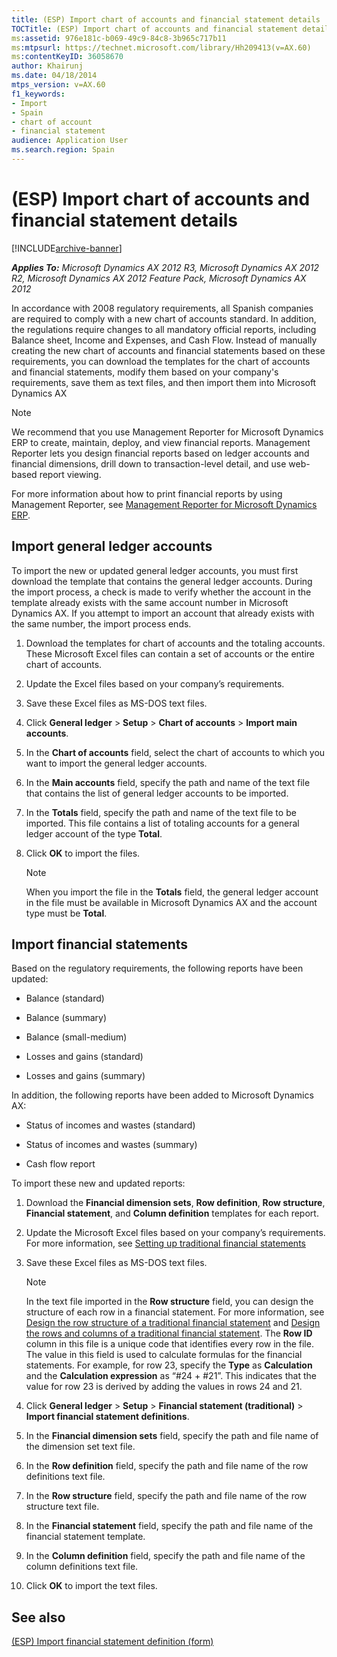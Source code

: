 ```yaml
---
title: (ESP) Import chart of accounts and financial statement details
TOCTitle: (ESP) Import chart of accounts and financial statement details
ms:assetid: 976e181c-b069-49c9-84c8-3b965c717b11
ms:mtpsurl: https://technet.microsoft.com/library/Hh209413(v=AX.60)
ms:contentKeyID: 36058670
author: Khairunj
ms.date: 04/18/2014
mtps_version: v=AX.60
f1_keywords:
- Import
- Spain
- chart of account
- financial statement
audience: Application User
ms.search.region: Spain
---
```


# (ESP) Import chart of accounts and financial statement details 


[!INCLUDE[archive-banner](includes/archive-banner.md)]


_**Applies To:** Microsoft Dynamics AX 2012 R3, Microsoft Dynamics AX 2012 R2, Microsoft Dynamics AX 2012 Feature Pack, Microsoft Dynamics AX 2012_

In accordance with 2008 regulatory requirements, all Spanish companies are required to comply with a new chart of accounts standard. In addition, the regulations require changes to all mandatory official reports, including Balance sheet, Income and Expenses, and Cash Flow. Instead of manually creating the new chart of accounts and financial statements based on these requirements, you can download the templates for the chart of accounts and financial statements, modify them based on your company's requirements, save them as text files, and then import them into Microsoft Dynamics AX


> [!NOTE]
> <P>We recommend that you use Management Reporter for Microsoft Dynamics ERP to create, maintain, deploy, and view financial reports. Management Reporter lets you design financial reports based on ledger accounts and financial dimensions, drill down to transaction-level detail, and use web-based report viewing.</P>
> <P>For more information about how to print financial reports by using Management Reporter, see <A href="https://go.microsoft.com/fwlink/?linkid=324762">Management Reporter for Microsoft Dynamics ERP</A>.</P>



## Import general ledger accounts

To import the new or updated general ledger accounts, you must first download the template that contains the general ledger accounts. During the import process, a check is made to verify whether the account in the template already exists with the same account number in Microsoft Dynamics AX. If you attempt to import an account that already exists with the same number, the import process ends.

1.  Download the templates for chart of accounts and the totaling accounts. These Microsoft Excel files can contain a set of accounts or the entire chart of accounts.

2.  Update the Excel files based on your company’s requirements.

3.  Save these Excel files as MS-DOS text files.

4.  Click **General ledger** \> **Setup** \> **Chart of accounts** \> **Import main accounts**.

5.  In the **Chart of accounts** field, select the chart of accounts to which you want to import the general ledger accounts.

6.  In the **Main accounts** field, specify the path and name of the text file that contains the list of general ledger accounts to be imported.

7.  In the **Totals** field, specify the path and name of the text file to be imported. This file contains a list of totaling accounts for a general ledger account of the type **Total**.

8.  Click **OK** to import the files.
    

    > [!NOTE]
    > <P>When you import the file in the <STRONG>Totals</STRONG> field, the general ledger account in the file must be available in Microsoft Dynamics AX and the account type must be <STRONG>Total</STRONG>.</P>



## Import financial statements

Based on the regulatory requirements, the following reports have been updated:

  - Balance (standard)

  - Balance (summary)

  - Balance (small-medium)

  - Losses and gains (standard)

  - Losses and gains (summary)

In addition, the following reports have been added to Microsoft Dynamics AX:

  - Status of incomes and wastes (standard)

  - Status of incomes and wastes (summary)

  - Cash flow report

To import these new and updated reports:

1.  Download the **Financial dimension sets**, **Row definition**, **Row structure**, **Financial statement**, and **Column definition** templates for each report.

2.  Update the Microsoft Excel files based on your company’s requirements. For more information, see [Setting up traditional financial statements](setting-up-traditional-financial-statements.md)

3.  Save these Excel files as MS-DOS text files.
    

    > [!NOTE]
    > <P>In the text file imported in the <STRONG>Row structure</STRONG> field, you can design the structure of each row in a financial statement. For more information, see <A href="design-the-row-structure-of-a-traditional-financial-statement.md">Design the row structure of a traditional financial statement</A> and <A href="design-the-rows-and-columns-of-a-traditional-financial-statement.md">Design the rows and columns of a traditional financial statement</A>. The <STRONG>Row ID</STRONG> column in this file is a unique code that identifies every row in the file. The value in this field is used to calculate formulas for the financial statements. For example, for row 23, specify the <STRONG>Type</STRONG> as <STRONG>Calculation</STRONG> and the <STRONG>Calculation expression</STRONG> as “#24 + #21”. This indicates that the value for row 23 is derived by adding the values in rows 24 and 21.</P>



4.  Click **General ledger** \> **Setup** \> **Financial statement (traditional)** \> **Import financial statement definitions**.

5.  In the **Financial dimension sets** field, specify the path and file name of the dimension set text file.

6.  In the **Row definition** field, specify the path and file name of the row definitions text file.

7.  In the **Row structure** field, specify the path and file name of the row structure text file.

8.  In the **Financial statement** field, specify the path and file name of the financial statement template.

9.  In the **Column definition** field, specify the path and file name of the column definitions text file.

10. Click **OK** to import the text files.

## See also

[(ESP) Import financial statement definition (form)](https://technet.microsoft.com/library/hh209564\(v=ax.60\))

  


